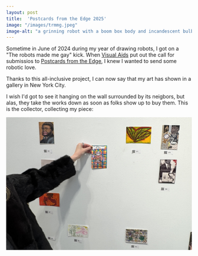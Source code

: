 ```yaml
---
layout: post
title:  'Postcards from the Edge 2025'
image: "/images/trmmg.jpeg"
image-alt: "a grinning robot with a boom box body and incandescent bulb ears dancing"
---
```

Sometime in June of 2024 during my year of drawing robots, I got on a "The robots made me gay" kick. 
When [Visual Aids](https://postcards.visualaids.org/) put out the call for submissios to [Postcards from the Edge](https://postcards.visualaids.org/), I knew I wanted to send some robotic love.

Thanks to this all-inclusive project, I can now say that my art has shown in a gallery in New York City.

I wish I'd got to see it hanging on the wall surrounded by its neigbors, but alas, they take the works down as soon as folks show up to buy them.
This is the collector, collecting my piece:

![A hand holds the corner of my postcard to remove it from the gallery wall. Eight or so other works remain on the wall, waiting.](/images/sold.jpeg)

